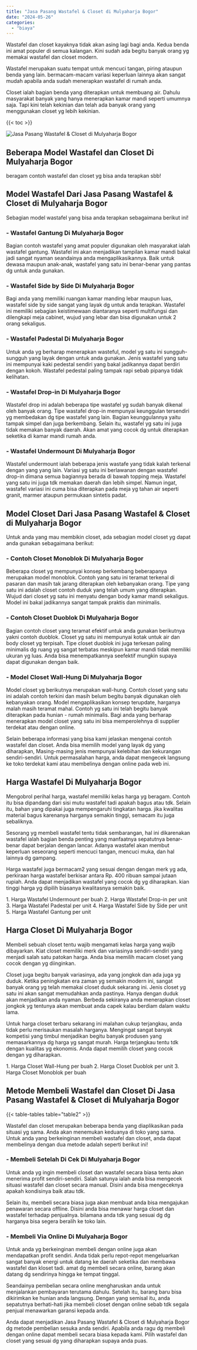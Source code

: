 ```yaml
---
title: "Jasa Pasang Wastafel & Closet di Mulyaharja Bogor"
date: "2024-05-26"
categories: 
  - "biaya"
---
```


Wastafel dan closet kayaknya tidak akan asing lagi bagi anda. Kedua benda ini amat populer di semua kalangan. Kini sudah ada begitu banyak orang yg memakai wastafel dan closet modern.

Wastafel merupakan suatu tempat untuk mencuci tangan, piring ataupun benda yang lain. bermacam-macam variasi keperluan lainnya akan sangat mudah apabila anda sudah menerapkan wastafel di rumah anda.

Closet ialah bagian benda yang diterapkan untuk membuang air. Dahulu masyarakat banyak yang hanya menerapkan kamar mandi seperti umumnya saja. Tapi kini telah kekinian dan telah ada banyak orang yang menggunakan closet yg lebih kekinian.

{{< toc >}}

![Jasa Pasang Wastafel & Closet di Mulyaharja Bogor](/images/wastafel-closet-murah54.png)

## Beberapa Model Wastafel dan Closet Di Mulyaharja Bogor

beragam contoh wastafel dan closet yg bisa anda terapkan sbb!

## Model Wastafel Dari Jasa Pasang Wastafel & Closet di Mulyaharja Bogor

Sebagian model wastafel yang bisa anda terapkan sebagaimana berikut ini!

### \- Wastafel Gantung Di Mulyaharja Bogor

Bagian contoh wastafel yang amat populer digunakan oleh masyarakat ialah wastafel gantung. Wastafel ini akan menjadikan tampilan kamar mandi bakal jadi sangat nyaman seandainya anda mengaplikasikannya. Baik untuk dewasa maupun anak-anak, wastafel yang satu ini benar-benar yang pantas dg untuk anda gunakan.

### \- Wastafel Side by Side Di Mulyaharja Bogor

Bagi anda yang memiliki ruangan kamar manding lebar maupun luas, wastafel side by side sangat yang layak dg untuk anda terapkan. Wastafel ini memiliki sebagian keistimewaan diantaranya seperti multifungsi dan dilengkapi meja cabinet, wujud yang lebar dan bisa digunakan untuk 2 orang sekaligus.

### \- Wastafel Padestal Di Mulyaharja Bogor

Untuk anda yg berharap menerapkan wasteful, model yg satu ini sungguh-sungguh yang layak dengan untuk anda gunakan. Jenis wastafel yang satu ini mempunyai kaki pedestal sendiri yang bakal jadikannya dapat berdiri dengan kokoh. Wastafel pedestal paling tampak rapi sebab pipanya tidak kelihatan.

### \- Wastafel Drop-in Di Mulyaharja Bogor

Wastafel drop ini adalah beberapa tipe wastafel yg sudah banyak dikenal oleh banyak orang. Tipe wastafel drop-in mempunyai keunggulan tersendiri yg membedakan dg tipe wastafel yang lain. Bagian keunggulannya yaitu tampak simpel dan juga berkembang. Selain itu, wastafel yg satu ini juga tidak memakan banyak daerah. Akan amat yang cocok dg untuk diterapkan seketika di kamar mandi rumah anda.

### \- Wastafel Undermount Di Mulyaharja Bogor

Wastafel undermount ialah beberapa jenis wastafe yang tidak kalah terkenal dengan yang yang lain. Variasi yg satu ini berlawanan dengan wastafel drop-in dimana semua bagiannya berada di bawah topping meja. Wastafel yang satu ini juga tdk memakan daerah dan lebih simpel. Namun ingat, wastafel variasi ini cuma bisa diterapkan pada meja yg tahan air seperti granit, marmer ataupun permukaan sintetis padat.

## Model Closet Dari Jasa Pasang Wastafel & Closet di Mulyaharja Bogor

Untuk anda yang mau membikin closet, ada sebagian model closet yg dapat anda gunakan sebagaimana berikut:

### \- Contoh Closet Monoblok Di Mulyaharja Bogor

Beberapa closet yg mempunyai konsep berkembang beberapanya merupakan model monoblok. Contoh yang satu ini teramat terkenal di pasaran dan masih tak jarang diterapkan oleh kebanyakan orang. Tipe yang satu ini adalah closet contoh duduk yang telah umum yang diterapkan. Wujud dari closet yg satu ini menyatu dengan body kamar mandi sekaligus. Model ini bakal jadikannya sangat tampak praktis dan minimalis.

### \- Contoh Closet Duoblok Di Mulyaharja Bogor

Bagian contoh closet yang teramat efektif untuk anda gunakan berikutnya yakni contoh duoblok. Closet yg satu ini mempunyai kotak untuk air dan body closet yg terpisah. Tipe closet duoblok ini juga terkesan paling minimalis dg ruang yg sangat terbatas meskipun kamar mandi tidak memiliki ukuran yg luas. Anda bisa menempatkannya seefektif mungkin supaya dapat digunakan dengan baik.

### \- Model Closet Wall-Hung Di Mulyaharja Bogor

Model closet yg berikutnya merupakan wall-hung. Contoh closet yang satu ini adalah contoh terkini dan masih belum begitu banyak digunakan oleh kebanyakan orang. Model mengaplikasikan konsep terupdate, harganya malah masih teramat mahal. Contoh yg satu ini telah begitu banyak diterapkan pada hunian - rumah minimalis. Bagi anda yang berharap menerapkan model closet yang satu ini bisa memperolehnya di supplier terdekat atau dengan online.

Selain beberapa informasi yang bisa kami jelaskan mengenai contoh wastafel dan closet. Anda bisa memilih model yang layak dg yang diharapkan, Masing-masing jenis mempunyai kelebihan dan kekurangan sendiri-sendiri. Untuk permasalahan harga, anda dapat mengecek langsung ke toko terdekat kami atau membelinya dengan online pada web ini.

## Harga Wastafel Di Mulyaharja Bogor

Mengobrol perihal harga, wastafel memiliki kelas harga yg beragam. Contoh itu bisa dipandang dari sisi mutu wastafel tadi apakah bagus atau tdk. Selain itu, bahan yang dipakai juga mempengaruhi tingkatan harga. jika kwalitas material bagus karenanya harganya semakin tinggi, semacam itu juga sebaliknya.

Sesorang yg membeli wastafel tentu tidak sembarangan, hal ini dikarenakan wastafel ialah bagian benda penting yang manfaatnya sepatutnya benar-benar dapat berjalan dengan lancar. Adanya wastafel akan membut keperluan seseorang seperti mencuci tangan, mencuci muka, dan hal lainnya dg gampang.

Harga wastafel juga bermacam2 yang sesuai dengan dengan merk yg ada, perkiraan harga wastafel berkisar antara Rp. 400 ribuan sampai jutaan rupiah. Anda dapat menjadikan wastafel yang cocok dg yg diharapkan. kian tinggi harga yg dipilih biasanya kwalitasnya semakin baik.

1\. Harga Wastafel Undermount per buah 2. Harga Wastafel Drop-in per unit 3. Harga Wastafel Padestal per unit 4. Harga Wastafel Side by Side per unit 5. Harga Wastafel Gantung per unit

## Harga Closet Di Mulyaharja Bogor

Membeli sebuah closet tentu wajib mengamati kelas harga yang wajib dibayarkan. Kiat closet memiliki merk dan variasinya sendiri-sendiri yang menjadi salah satu patokan harga. Anda bisa memilih macam closet yang cocok dengan yg diinginkan.

Closet juga begitu banyak variasinya, ada yang jongkok dan ada juga yg duduk. Ketika peningkatan era zaman yg semakin modern ini, sangat banyak orang yg telah memakai closet duduk sekarang ini. Jenis closet yg satu ini akan sangat memudahkan anda pastinya. Hanya dengan duduk akan menjadikan anda nyaman. Berbeda sekiranya anda menerapkan closet jongkok yg tentunya akan membuat anda capek kalau berdiam dalam waktu lama.

Untuk harga closet terbaru sekarang ini malahan cukup terjangkau, anda tidak perlu merisaukan masalah harganya. Mengingat sangat banyak kompetisi yang timbul menjadikan begitu banyak produsen yang memasarkannya dg harga yg sangat murah. Harga terjangkau tentu tdk dengan kualitas yg ekonomis. Anda dapat memilih closet yang cocok dengan yg diharapkan.

1\. Harga Closet Wall-Hung per buah 2. Harga Closet Duoblok per unit 3. Harga Closet Monoblok per buah

## Metode Membeli Wastafel dan Closet Di Jasa Pasang Wastafel & Closet di Mulyaharja Bogor

{{< table-tables table="table2" >}}

Wastafel dan closet merupakan beberapa benda yang diaplikasikan pada situasi yg sama. Anda akan menemukan keduanya di toko yang sama. Untuk anda yang berkeinginan membeli wastafel dan closet, anda dapat membelinya dengan dua metode adalah seperti berikut ini!

### \- Membeli Setelah Di Cek Di Mulyaharja Bogor

Untuk anda yg ingin membeli closet dan wastafel secara biasa tentu akan menerima profit sendiri-sendiri. Salah satunya ialah anda bisa mengecek situasi wastafel dan closet secara manual. Disini anda bisa mengeceknya apakah kondisinya baik atau tdk.

Selain itu, membeli secara biasa juga akan membuat anda bisa mengajukan penawaran secara offline. Disini anda bisa menawar harga closet dan wastafel terhadap penjualnya. bilamana anda tdk yang sesuai dg dg harganya bisa segera beralih ke toko lain.

### \- Membeli Via Online Di Mulyaharja Bogor

Untuk anda yg berkeinginan membeli dengan online juga akan mendapatkan profit sendiri. Anda tidak perlu repot-repot mengeluarkan sangat banyak energi untuk datang ke daerah seketika dan membawa wastafel dan kloset tadi. amat dg membeli secara online, barang akan datang dg sendirinya hingga ke tempat tinggal.

Seandainya pembelian secara online mengharuskan anda untuk menjalankan pembayaran terutama dahulu. Setelah itu, barang baru bisa dikirimkan ke hunian anda langsung. Dengan yang semisal itu, anda sepatutnya berhati-hati jika membeli closet dengan online sebab tdk segala penjual menawarkan garansi kepada anda.

Anda dapat menjadikan Jasa Pasang Wastafel & Closet di Mulyaharja Bogor dg metode pembelian sesuka anda sendiri. Apabila anda ragu dg membeli dengan online dapat membeli secara biasa kepada kami. Pilih wastafel dan closet yang sesuai dg yang diharapkan supaya anda puas.
